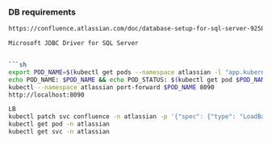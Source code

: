 
### DB requirements

```sh
https://confluence.atlassian.com/doc/database-setup-for-sql-server-9258.html

Microsoft JDBC Driver for SQL Server


```sh
export POD_NAME=$(kubectl get pods --namespace atlassian -l "app.kubernetes.io/instance=confluence" -o jsonpath="{.items[0].metadata.name}")
echo POD_NAME: $POD_NAME && echo POD_STATUS: $(kubectl get pod $POD_NAME -o jsonpath='{.status.phase}')
kubectl --namespace atlassian port-forward $POD_NAME 8090
http://localhost:8090

LB
kubectl patch svc confluence -n atlassian -p '{"spec": {"type": "LoadBalancer"}}' > /dev/null 2>&1 
kubectl get pod -n atlassian 
kubectl get svc -n atlassian 
```